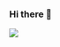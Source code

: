### Hi there 👋

<!--
**talmkg/talmkg** is a ✨ _special_ ✨ repository because its `README.md` (this file) appears on your GitHub profile.

Here are some ideas to get you started:

- 🔭 I’m currently working on ...
- 🌱 I’m currently learning ...
- 👯 I’m looking to collaborate on ...
- 🤔 I’m looking for help with ...
- 💬 Ask me about ...
- 📫 How to reach me: ...
- 😄 Pronouns: ...
- ⚡ Fun fact: ...
-->

![](https://raw.githubusercontent.com/talmkg/github-stats/master/generated/overview.svg#gh-dark-mode-only)
[](https://raw.githubusercontent.com/username/github-stats/master/generated/languages.svg#gh-dark-mode-only)
